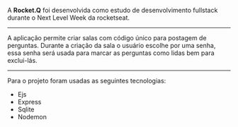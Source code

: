 A **Rocket.Q** foi desenvolvida como estudo de desenvolvimento fullstack durante o Next Level Week da rocketseat.

---

A aplicação permite criar salas com código único para postagem de perguntas.
Durante a criação da sala o usuário escolhe por uma senha, essa senha será usada para marcar as perguntas como lidas bem para exclui-lás.

---

Para o projeto foram usadas as seguintes tecnologias:

- Ejs
- Express
- Sqlite
- Nodemon
